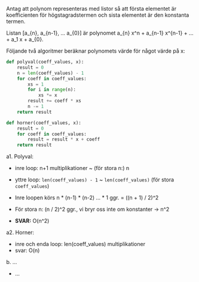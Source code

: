 Antag att polynom representeras med listor så att första elementet är koefficienten för högstagradstermen och sista elementet är den konstanta termen.

Listan [a_{n}, a_{n-1}, ... a_{0}] är polynomet a_{n} x^n + a_{n-1} x^{n-1} + ... + a_1 x + a_{0}.

Följande två algoritmer beräknar polynomets värde för något värde på x:

```python
def polyval(coeff_values, x):
    result = 0
    n = len(coeff_values) - 1
    for coeff in coeff_values:
        xs = 1
        for i in range(n):
            xs *= x
        result += coeff * xs
        n -= 1
    return result

def horner(coeff_values, x):
    result = 0
    for coeff in coeff_values:
        result = result * x + coeff
    return result
```

a1. Polyval:

* inre loop: n+1 multiplikationer ~ (för stora n:) n
    
* yttre loop: `len(coeff_values) - 1` ~ `len(coeff_values)` (för stora `coeff_values`)

* Inre loopen körs n * (n-1) * (n-2) ... * 1 ggr. =  ((n + 1) / 2)^2
* För stora n: (n / 2)^2 ggr., vi bryr oss inte om  konstanter -> n^2    
* **SVAR:** O(n^2)
        
a2. Horner: 

* inre och enda loop: len(coeff_values) multiplikationer
* svar: O(n)

b.  ...

* ...
